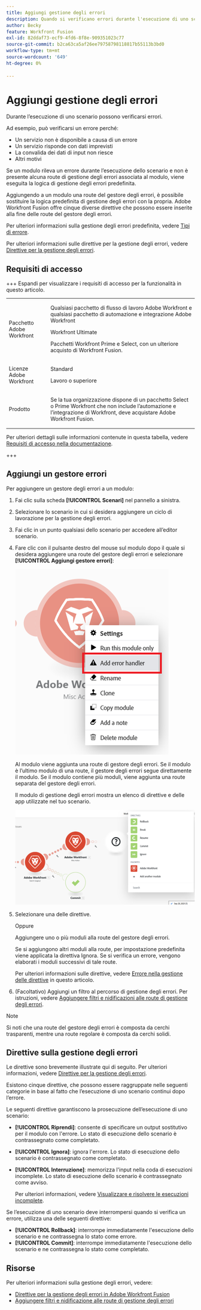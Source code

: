 ```yaml
---
title: Aggiungi gestione degli errori
description: Quando si verificano errori durante l'esecuzione di uno scenario, in genere ciò è dovuto al fatto che un servizio non è disponibile a causa di un errore, che risponde con dati imprevisti o che la convalida dei dati di input non riesce.
author: Becky
feature: Workfront Fusion
exl-id: 82ddaf73-ecf9-4fd6-8f8e-909351023c77
source-git-commit: b2ca63ca5af26ee79758798118817b55113b3bd0
workflow-type: tm+mt
source-wordcount: '649'
ht-degree: 0%

---
```


# Aggiungi gestione degli errori

Durante l’esecuzione di uno scenario possono verificarsi errori.

Ad esempio, può verificarsi un errore perché:

* Un servizio non è disponibile a causa di un errore
* Un servizio risponde con dati imprevisti
* La convalida dei dati di input non riesce
* Altri motivi

Se un modulo rileva un errore durante l’esecuzione dello scenario e non è presente alcuna route di gestione degli errori associata al modulo, viene eseguita la logica di gestione degli errori predefinita.

Aggiungendo a un modulo una route del gestore degli errori, è possibile sostituire la logica predefinita di gestione degli errori con la propria. Adobe Workfront Fusion offre cinque diverse direttive che possono essere inserite alla fine delle route del gestore degli errori.

Per ulteriori informazioni sulla gestione degli errori predefinita, vedere [Tipi di errore](/help/workfront-fusion/references/errors/error-processing.md).

Per ulteriori informazioni sulle direttive per la gestione degli errori, vedere [Direttive per la gestione degli errori](/help/workfront-fusion/references/errors/directives-for-error-handling.md).

## Requisiti di accesso

+++ Espandi per visualizzare i requisiti di accesso per la funzionalità in questo articolo.

<table style="table-layout:auto">
 <col> 
 <col> 
 <tbody> 
  <tr> 
   <td role="rowheader">Pacchetto Adobe Workfront</td> 
   <td> <p>Qualsiasi pacchetto di flusso di lavoro Adobe Workfront e qualsiasi pacchetto di automazione e integrazione Adobe Workfront</p><p>Workfront Ultimate</p><p>Pacchetti Workfront Prime e Select, con un ulteriore acquisto di Workfront Fusion.</p> </td> 
  </tr> 
  <tr data-mc-conditions=""> 
   <td role="rowheader">Licenze Adobe Workfront</td> 
   <td> <p>Standard</p><p>Lavoro o superiore</p> </td> 
  </tr> 
  <tr> 
   <td role="rowheader">Prodotto</td> 
   <td>
   <p>Se la tua organizzazione dispone di un pacchetto Select o Prime Workfront che non include l’automazione e l’integrazione di Workfront, deve acquistare Adobe Workfront Fusion.</li></ul>
   </td> 
  </tr>
 </tbody> 
</table>

Per ulteriori dettagli sulle informazioni contenute in questa tabella, vedere [Requisiti di accesso nella documentazione](/help/workfront-fusion/references/licenses-and-roles/access-level-requirements-in-documentation.md).

+++

## Aggiungi un gestore errori

Per aggiungere un gestore degli errori a un modulo:

1. Fai clic sulla scheda **[!UICONTROL Scenari]** nel pannello a sinistra.
1. Selezionare lo scenario in cui si desidera aggiungere un ciclo di lavorazione per la gestione degli errori.
1. Fai clic in un punto qualsiasi dello scenario per accedere all’editor scenario.
1. Fare clic con il pulsante destro del mouse sul modulo dopo il quale si desidera aggiungere una route del gestore degli errori e selezionare **[!UICONTROL Aggiungi gestore errori]**:

   ![Route gestore errori](assets/error-handler-route.png)

   Al modulo viene aggiunta una route di gestore degli errori. Se il modulo è l’ultimo modulo di una route, il gestore degli errori segue direttamente il modulo. Se il modulo contiene più moduli, viene aggiunta una route separata del gestore degli errori.

   Il modulo di gestione degli errori mostra un elenco di direttive e delle app utilizzate nel tuo scenario.

   ![Errore route](assets/error-route.png)

1. Selezionare una delle direttive.

   Oppure

   Aggiungere uno o più moduli alla route del gestore degli errori.

   Se si aggiungono altri moduli alla route, per impostazione predefinita viene applicata la direttiva Ignora. Se si verifica un errore, vengono elaborati i moduli successivi di tale route.

   Per ulteriori informazioni sulle direttive, vedere [Errore nella gestione delle direttive](#error-handling-directives) in questo articolo.

1. (Facoltativo) Aggiungi un filtro al percorso di gestione degli errori. Per istruzioni, vedere [Aggiungere filtri e nidificazioni alle route di gestione degli errori](/help/workfront-fusion/create-scenarios/config-error-handling/advanced-error-handling.md).

>[!NOTE]
>
>Si noti che una route del gestore degli errori è composta da cerchi trasparenti, mentre una route regolare è composta da cerchi solidi.

## Direttive sulla gestione degli errori

Le direttive sono brevemente illustrate qui di seguito. Per ulteriori informazioni, vedere [Direttive per la gestione degli errori](/help/workfront-fusion/references/errors/directives-for-error-handling.md).

Esistono cinque direttive, che possono essere raggruppate nelle seguenti categorie in base al fatto che l’esecuzione di uno scenario continui dopo l’errore.

Le seguenti direttive garantiscono la prosecuzione dell’esecuzione di uno scenario:

* **[!UICONTROL Riprendi]**: consente di specificare un output sostitutivo per il modulo con l&#39;errore. Lo stato di esecuzione dello scenario è contrassegnato come completato.
* **[!UICONTROL Ignora]**: ignora l&#39;errore. Lo stato di esecuzione dello scenario è contrassegnato come completato.
* **[!UICONTROL Interruzione]**: memorizza l&#39;input nella coda di esecuzioni incomplete. Lo stato di esecuzione dello scenario è contrassegnato come avviso.

  Per ulteriori informazioni, vedere [Visualizzare e risolvere le esecuzioni incomplete](/help/workfront-fusion/manage-scenarios/view-and-resolve-incomplete-executions.md).

Se l’esecuzione di uno scenario deve interrompersi quando si verifica un errore, utilizza una delle seguenti direttive:

* **[!UICONTROL Rollback]**: interrompe immediatamente l&#39;esecuzione dello scenario e ne contrassegna lo stato come errore.
* **[!UICONTROL Commit]**: interrompe immediatamente l&#39;esecuzione dello scenario e ne contrassegna lo stato come completato.

## Risorse

Per ulteriori informazioni sulla gestione degli errori, vedere:

* [Direttive per la gestione degli errori in Adobe Workfront Fusion](/help/workfront-fusion/references/errors/directives-for-error-handling.md)
* [Aggiungere filtri e nidificazione alle route di gestione degli errori](/help/workfront-fusion/create-scenarios/config-error-handling/advanced-error-handling.md)
